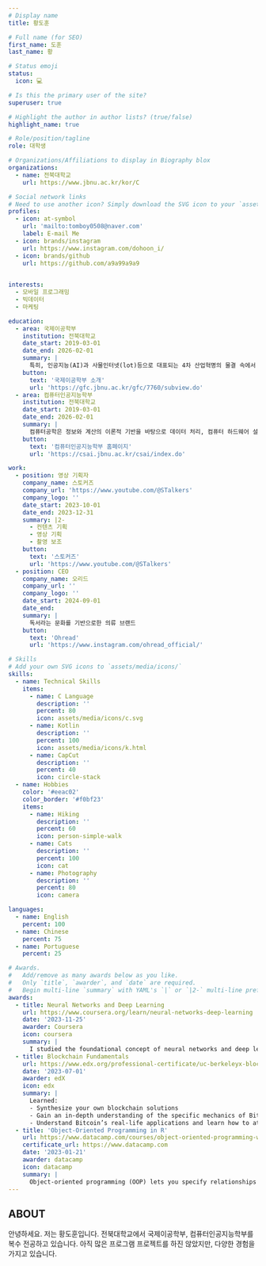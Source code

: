 ```yaml
---
# Display name
title: 황도훈

# Full name (for SEO)
first_name: 도훈
last_name: 황

# Status emoji
status: 
  icon: 💻

# Is this the primary user of the site?
superuser: true

# Highlight the author in author lists? (true/false)
highlight_name: true

# Role/position/tagline
role: 대학생

# Organizations/Affiliations to display in Biography blox
organizations:
  - name: 전북대학교
    url: https://www.jbnu.ac.kr/kor/C

# Social network links
# Need to use another icon? Simply download the SVG icon to your `assets/media/icons/` folder.
profiles:
  - icon: at-symbol
    url: 'mailto:tomboy0508@naver.com'
    label: E-mail Me
  - icon: brands/instagram
    url: https://www.instagram.com/dohoon_i/
  - icon: brands/github
    url: https://github.com/a9a99a9a9
    

interests:
  - 모바일 프로그래밍
  - 빅데이터
  - 마케팅

education:
  - area: 국제이공학부
    institution: 전북대학교
    date_start: 2019-03-01
    date_end: 2026-02-01
    summary: |
      특히, 인공지능(AI)과 사물인터넷(lot)등으로 대표되는 4차 산업혁명의 물결 속에서 복잡하고 다양한 이공학의 문제들이 제기되고 있는데 이를 심도있고 정확한 분석을 하고 관련된 다양한 국제적인 이슈들을 공부하는 학제간 융합의 커리큘럼을 제공하는 것이 특징입니다. 이러한 학과의 목적에 부합하기 위하여 학과의 모든 강의가 100% 영어로 진행되며 국제이공학부 졸업생들은 향후 미래형 글로벌 인재로 양성되며 대학교수, 연구원, 창업자, 기술 기획자로서의 활약이 기대됩니다.
    button:
      text: '국제이공학부 소개'
      url: 'https://gfc.jbnu.ac.kr/gfc/7760/subview.do'
  - area: 컴퓨터인공지능학부
    institution: 전북대학교
    date_start: 2019-03-01
    date_end: 2026-02-01
    summary: |
      컴퓨터공학은 정보와 계산의 이론적 기반을 바탕으로 데이터 처리, 컴퓨터 하드웨어 설계, 컴퓨터를 포함한 다양한 디바이스상에서 동작되는 소프트웨어 및 인공지능 기술을 연구하는 분야로, AI시대를 선도하고 미래 지능정보사회, 초연결사회, 4차산업혁명을 실현하기 위한 현재 그리고 미래 산업에 필요한 핵심 분야입니다. 컴퓨터공학은 소프트웨어 및 인터넷 산업을 넘어서, 전통적인 제조업 등 모든 산업 분야에 데이터와 소프트웨어 기반으로 혁신할 수 있는 범용적인 메타 분야라고 할 수 있을 만큼, 컴퓨터공학을 전공한 디지털 인재들이 사회 전반에서 필요로 하고 있습니다. 컴퓨터인공지능학부에서는 세계적인 컴퓨터공학 교육과정 및 산업체 수요를 적극 반영하여, 9대 역량인 5C-GIANT (전공핵심역량, 코딩역량, 자기주도역량, 융합역량, 소통역량, 글로벌역량, 현장실무역량, AI역량, 신기술역량)을 도출하였고, 이들 역량을 고루 갖추면서 국내를 넘어 세계적으로 경쟁력있는 인재를 육성하기 위해서 교육체제를 새롭게 개편하는 등 심혈을 기울이고 있습니다. 현재 우리 컴퓨터인공지능학부는 세계적으로 경쟁력있는 24명의 우수한 교수진으로 구성되어 있으며, 최근 신기술을 반영하여 인공지능, IoT, 클라우드/빅데이터, 블록체인/정보보호 심화 전공 (트랙)을 운영하고 있습니다. 또한 대학원 과정에서는, 인공지능(자연어처리,컴퓨터비전), 데이터과학, 정보검색, 컴퓨터그래픽스, 정보보호/암호, 인간과 컴퓨터 상호작용, 컴퓨터네트워크, 데이터베이스, 이동컴퓨팅, 소프트웨어공학 등 분야를 선도하는 연구를 수행하고, 인프라 및 연구역량을 지속적으로 강화하면서, 컴퓨터공학 전반에 필요한 고급 전문 인력을 양성하고 있습니다.
    button:
      text: '컴퓨터인공지능학부 홈페이지'
      url: 'https://csai.jbnu.ac.kr/csai/index.do'

work:
  - position: 영상 기획자
    company_name: 스토커즈
    company_url: 'https://www.youtube.com/@STalkers'
    company_logo: ''
    date_start: 2023-10-01
    date_end: 2023-12-31
    summary: |2-
      - 컨텐츠 기획
      - 영상 기획
      - 촬영 보조
    button:
      text: '스토커즈'
      url: 'https://www.youtube.com/@STalkers'
  - position: CEO
    company_name: 오리드
    company_url: ''
    company_logo: ''
    date_start: 2024-09-01
    date_end: 
    summary: |
      독서라는 문화를 기반으로한 의류 브랜드
    button:
      text: 'Ohread'
      url: 'https://www.instagram.com/ohread_official/'

# Skills
# Add your own SVG icons to `assets/media/icons/`
skills:
  - name: Technical Skills
    items:
      - name: C Language
        description: ''
        percent: 80
        icon: assets/media/icons/c.svg
      - name: Kotlin
        description: ''
        percent: 100
        icon: assets/media/icons/k.html
      - name: CapCut
        description: ''
        percent: 40
        icon: circle-stack
  - name: Hobbies
    color: '#eeac02'
    color_border: '#f0bf23'
    items:
      - name: Hiking
        description: ''
        percent: 60
        icon: person-simple-walk
      - name: Cats
        description: ''
        percent: 100
        icon: cat
      - name: Photography
        description: ''
        percent: 80
        icon: camera

languages:
  - name: English
    percent: 100
  - name: Chinese
    percent: 75
  - name: Portuguese
    percent: 25

# Awards.
#   Add/remove as many awards below as you like.
#   Only `title`, `awarder`, and `date` are required.
#   Begin multi-line `summary` with YAML's `|` or `|2-` multi-line prefix and indent 2 spaces below.
awards:
  - title: Neural Networks and Deep Learning
    url: https://www.coursera.org/learn/neural-networks-deep-learning
    date: '2023-11-25'
    awarder: Coursera
    icon: coursera
    summary: |
      I studied the foundational concept of neural networks and deep learning. By the end, I was familiar with the significant technological trends driving the rise of deep learning; build, train, and apply fully connected deep neural networks; implement efficient (vectorized) neural networks; identify key parameters in a neural network’s architecture; and apply deep learning to your own applications.
  - title: Blockchain Fundamentals
    url: https://www.edx.org/professional-certificate/uc-berkeleyx-blockchain-fundamentals
    date: '2023-07-01'
    awarder: edX
    icon: edx
    summary: |
      Learned:
      - Synthesize your own blockchain solutions
      - Gain an in-depth understanding of the specific mechanics of Bitcoin
      - Understand Bitcoin’s real-life applications and learn how to attack and destroy Bitcoin, Ethereum, smart contracts and Dapps, and alternatives to Bitcoin’s Proof-of-Work consensus algorithm
  - title: 'Object-Oriented Programming in R'
    url: https://www.datacamp.com/courses/object-oriented-programming-with-s3-and-r6-in-r
    certificate_url: https://www.datacamp.com
    date: '2023-01-21'
    awarder: datacamp
    icon: datacamp
    summary: |
      Object-oriented programming (OOP) lets you specify relationships between functions and the objects that they can act on, helping you manage complexity in your code. This is an intermediate level course, providing an introduction to OOP, using the S3 and R6 systems. S3 is a great day-to-day R programming tool that simplifies some of the functions that you write. R6 is especially useful for industry-specific analyses, working with web APIs, and building GUIs.
---
```


## ABOUT

안녕하세요. 저는 황도훈입니다. 전북대학교에서 국제이공학부, 컴퓨터인공지능학부를 복수 전공하고 있습니다. 아직 많은 프로그램 프로젝트를 하진 않았지만, 다양한 경험을 가지고 있습니다.
